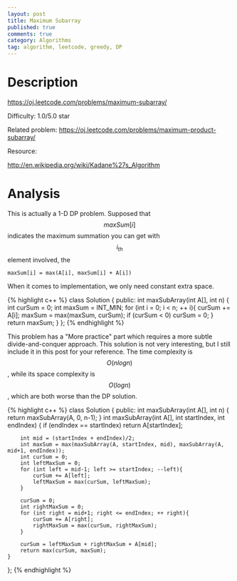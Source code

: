 ```yaml
---
layout: post
title: Maximum Subarray
published: true
comments: true
category: Algorithms
tag: algorithm, leetcode, greedy, DP
---
```


# Description

https://oj.leetcode.com/problems/maximum-subarray/

Difficulty: 1.0/5.0 star

Related problem: https://oj.leetcode.com/problems/maximum-product-subarray/

Resource:

http://en.wikipedia.org/wiki/Kadane%27s_Algorithm

# Analysis

This is actually a 1-D DP problem. Supposed that $$maxSum[i]$$ indicates the maximum summation you can get with $$i_{th}$$ element involved, the 

``maxSum[i] = max(A[i], maxSum[i] + A[i])``

When it comes to implementation, we only need constant extra space.


{% highlight c++ %}
class Solution {
public:
 	int maxSubArray(int A[], int n) {
		int curSum = 0;
		int maxSum = INT_MIN;
		for (int i = 0; i < n; ++ i){
			curSum += A[i];
			maxSum = max(maxSum, curSum);
			if (curSum < 0)
				curSum = 0;
		}
		return maxSum;
    }
};
{% endhighlight %}


This problem has a "More practice" part which requires a more subtle divide-and-conquer approach. This solution is not very interesting, but I still include it in this post for your reference. The time complexity is $$O(n log n)$$, while its space complexity is $$O(log n)$$, which are both worse than the DP solution.


{% highlight c++ %}
class Solution {
public:
 	int maxSubArray(int A[], int n) {		
		return maxSubArray(A, 0, n-1);
 	}
 	int maxSubArray(int A[], int startIndex, int endIndex) {
		if (endIndex == startIndex)
			return A[startIndex];
			
		int mid = (startIndex + endIndex)/2;
		int maxSum = max(maxSubArray(A, startIndex, mid), maxSubArray(A, mid+1, endIndex));
		int curSum = 0;
		int leftMaxSum = 0;
		for (int left = mid-1; left >= startIndex; --left){
			curSum += A[left];
			leftMaxSum = max(curSum, leftMaxSum);
		}

		curSum = 0;
		int rightMaxSum = 0;
		for (int right = mid+1; right <= endIndex; ++ right){
			curSum += A[right];
			rightMaxSum = max(curSum, rightMaxSum);
		}

		curSum = leftMaxSum + rightMaxSum + A[mid];
		return max(curSum, maxSum);
	}
};
{% endhighlight %}


